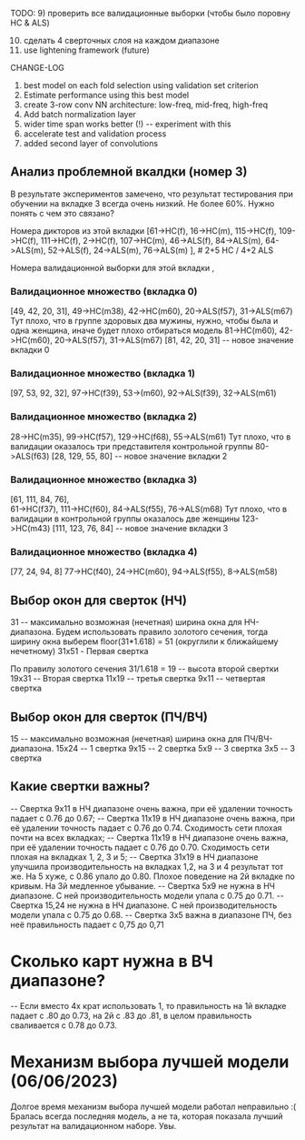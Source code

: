 TODO:
9) проверить все валидационные выборки (чтобы было поровну HC & ALS)

10) сделать 4 сверточных слоя на каждом диапазоне
11) use lightening framework (future)

CHANGE-LOG

1) best model on each fold selection using validation set criterion
2) Estimate performance using this best model
3) create 3-row conv NN architecture: low-freq, mid-freq, high-freq
4) Add batch normalization layer
5) wider time span works better (!) -- experiment with this
6) accelerate test and validation process
7) added second layer of convolutions

## Анализ проблемной вкалдки (номер 3)

В результате экспериментов замечено, что результат тестирования при обучении на вкладке 3 всегда очень низкий. Не более 60%. Нужно понять с чем это связано?

Номера дикторов из этой вкладки
[61->HC(f),
 16->HC(m),
 115->HC(f),
 109->HC(f),
 111->HC(f),
 2->HC(f),
 107->HC(m),
 46->ALS(f),
 84->ALS(m),
 64->ALS(m),
 52->ALS(f),
 24->ALS(m),
 76->ALS(m)
 ], # 2+5 HC / 4+2 ALS

Номера валидационной выборки для этой вкладки
 ,               

### Валидационное множество (вкладка 0)
[49, 42, 20, 31],
49->HC(m38), 42->HC(m60), 20->ALS(f57), 31->ALS(m67)
Тут плохо, что в группе здоровых два мужины, нужно, чтобы была и одна женщина, иначе будет плохо отбираться модель
81->HC(m60), 42->HC(m60), 20->ALS(f57), 31->ALS(m67)
[81, 42, 20, 31] -- новое значение вкладки 0

### Валидационное множество (вкладка 1)
[97, 53,  92, 32],
97->HC(f39), 53->(m60), 92->ALS(f39),  32->ALS(m61)

### Валидационное множество (вкладка 2)
28->HC(m35), 99->HC(f57), 129->HC(f68), 55->ALS(m61)
Тут плохо, что в валидации оказалось три представителя контрольной группы
80->ALS(f63)
[28, 129, 55, 80] -- новое значение вкладки 2

### Валидационное множество (вкладка 3)
[61, 111, 84, 76],  
61->HC(f37), 111->HC(f60), 84->ALS(f55), 76->ALS(m68)
Тут плохо, что в валидации в контрольной группы оказалось две женщины
123->HC(m43)
[111, 123, 76, 84] -- новое значение вкладки 3

### Валидационное множество (вкладка 4)
[77, 24, 94, 8]
77->HC(f40), 24->HC(m60), 94->ALS(f55), 8->ALS(m58)

## Выбор окон для сверток (НЧ)
31 -- максимально возможная (нечетная) ширина окна для НЧ-диапазона. Будем использовать правило золотого сечения, тогда
ширину окна выберем floor(31*1.618) = 51 (округлили к ближайшему нечетному)
31x51 - Первая свертка 

По правилу золотого сечения
31/1.618 = 19 -- высота второй свертки
19x31 -- Вторая свертка
11x19 -- третья свертка
9x11  -- четвертая свертка

## Выбор окон для сверток (ПЧ/ВЧ)
15 -- максимально возможная (нечетная) ширина окна для ПЧ/ВЧ-диапазона.
15x24 -- 1 свертка
9x15 -- 2 свертка
5x9 -- 3 свертка
3x5 -- 3 свертка

## Какие свертки важны?
 -- Свертка 9x11 в НЧ диапазоне очень важна, при её удалении точность падает с 0.76 до 0.67;
 -- Свертка 11x19 в НЧ диапазоне очень важна, при её удалении точность падает с 0.76 до 0.74. Сходимость сети плохая почти на всех вкладках;
 -- Свертка 11x19 в НЧ диапазоне очень важна, при её удалении точность падает с 0.76 до 0.70. Сходимость сети плохая на вкладках 1, 2, 3 и 5;
 -- Свертка 31x19 в НЧ диапазоне улучшила производительность на вкладках 1,2, на 3 и 4 результат тот же. На 5 хуже, с 0.86 упало до 0.80. Плохое поведение на 2й вкладке по кривым. На 3й медленное убывание.
 -- Свертка 5x9 не нужна в НЧ диапазоне. С ней производительность модели упала с 0.75 до 0.71.
 -- Свертка 15,24 не нужна в НЧ диапазоне. С ней производительность модели упала с 0.75 до 0.68.
 -- Свертка 3x5 важна в диапазоне ПЧ, без неё правильность падает с 0,75 до 0,71
 
 # Сколько карт нужна в ВЧ диапазоне?
 -- Если вместо 4х крат использовать 1, то правильность на 1й вкладке падает с .80 до 0.73, на 2й с .83 до .81, в целом правильность сваливается с 0.78 до 0.73.

 # Механизм выбора лучшей модели (06/06/2023)
 Долгое время механизм выбора лучшей модели работал неправильно :( Бралась всегда последняя модель, а не та, которая показала лучший результат на валидационном наборе. Увы.